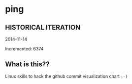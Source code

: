 # ping

## HISTORICAL ITERATION
2014-11-14

Incremented: 6374

## What is this?? 
Linux skills to hack the github commit visualization chart `;-)`
